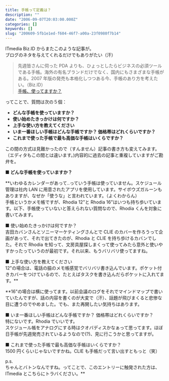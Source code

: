 ```yaml
---
title: 手帳って定義は？
description: ""
date: "2006-09-07T20:03:00.000Z"
categories: []
keywords: []
slug: "200609-5fb1e1ed-f604-46f7-a00a-23f0980f7b14"
---
```


ITmedia Biz.ID からまたこのような記事が。  
ブログのネタを与えてくれるだけでもありがたい（汗）

> 先週皆さんに伺った PDA よりも、ひょっとしたらビジネスの必須ツールである手帳。海外の有名ブランドだけでなく、国内にもさまざまな手帳がある。2007 年版の発売も本格化しつつある今、手帳のあり方を考えたい。（Biz.ID）  
> [手帳、使ってますか？](http://www.itmedia.co.jp/bizid/articles/0609/07/news024.html)

ってことで、質問は次の５個：

- **どんな手帳を使っていますか？**
- **使い始めたきっかけは何ですか？**
- **上手な使い方を教えてください**
- **いま一番ほしい手帳はどんな手帳ですか？ 価格帯はどれくらいですか？**
- **これまで使った手帳で最も高価な手帳はいくらですか？**

この間の方式は見難かったので（すんません）記事の書き方も変えてみます。（エディタもこの間とは違います。)内容的に過去の記事と重複していますがご勘弁を。

**■ どんな手帳を使っていますか？**

\*\*いわゆるカレンダーがあって‥っていう手帳は使っていません。スケジュール管理は社内 LAN に用意されたアプリを使用しています。サイボウズガルーンもありますが、なぜか「使うな」と言われています。（よくわからん）  
手帳というかメモ帳ですが、Rhodia 12"と Rhodia 16"はいつも持ち歩いています。以下、手帳使っていないと答えられない質問なので、Rhodia くんを対象に書いてみます。

■ 使い始めたきっかけは何ですか？  
吉田カバンさんとソニーマーケティングさんとで CLIE のカバーを作ろうって企画があって、それで出てきたのが、Rhodia と CLIE を持ち歩けるカバンでした。それで Rhodia を知って、文房具屋探しまくって使ってみたら意外と使いやすかったっていうのが最初です。それ以来、もうバリバリ使ってますね。

■ 上手な使い方を教えてください  
12"の場合は、電話の脇のメモ帳感覚でバリバリ書き込んでいます。ポケット付きカバーをつけているので、たとえばタスクを書き込んだらポケットに入れてます。\*\*

\*\*16"の場合は横に使ってます。以前会議のログをそれでマインドマップで書いていたんですが、話の内容を書くのが大変で（汗）、話題が飛びまくると悲惨な目に遭うのでやめました。でも、また再開したい気持ちはあります。

■ いま一番ほしい手帳はどんな手帳ですか？ 価格帯はどれくらいですか？  
特にないです。Rhodia でいいです。  
スケジュール帳をアナログにする時はクオバディスかなぁって思ってます。ほぼ日手帳が先週発売されているようなので(?)、見に行こうかと思ってますが。

■ これまで使った手帳で最も高価な手帳はいくらですか？  
1500 円くらいじゃないですかね。CLIE も手帳だって言い出すともっと（笑）

p.s.  
ちゃんとバトンなんですね。ってことで、このエントリーに触発された方は、ITmedia とこちらにトラバください。\*\*
